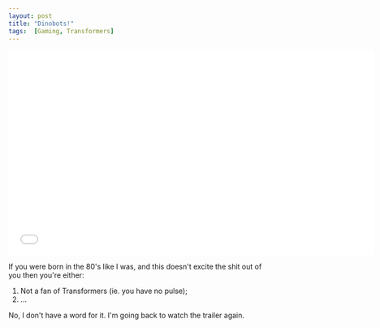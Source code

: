 ```yaml
---
layout: post
title: "Dinobots!"
tags:  [Gaming, Transformers]
---
```


<iframe width="720" height="405" src="//www.youtube.com/embed/C3E358n7pcI?rel=0" frameborder="0" allowfullscreen class="widescreen"></iframe>

If you were born in the 80's like I was, and this doesn't excite the shit out of you then you're either:

 1. Not a fan of Transformers (ie. you have no pulse);
 2. …

No, I don't have a word for it. I'm going back to watch the trailer again.
